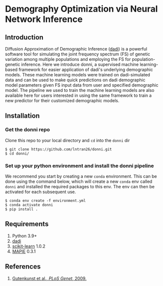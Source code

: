 # Demography Optimization via Neural Network Inference

## Introduction
Diffusion Approximation of Demographic Inference ([dadi](https://dadi.readthedocs.io/en/latest/)) is a powerful software tool for simulating the joint frequency spectrum (FS) of genetic variation among multiple populations and employing the FS for population-genetic inference. Here we introduce donni, a supervised machine learning-based framework for easier application of dadi's underlying demographic models. These machine learning models were trained on dadi-simulated data and can be used to make quick predictions on dadi demographic model parameters given FS input data from user and specified demographic model. The pipeline we used to train the machine learning models are also available here for users interested in using the same framework to train a new predictor for their customized demographic models.

## Installation
### Get the donni repo
Clone this repo to your local directory and `cd` into the `donni` dir
```console
$ git clone https://github.com/lntran26/donni.git
$ cd donni/
```

### Set up your python environment and install the donni pipeline
We recommend you start by creating a new `conda` environment. This can be done using the command below, which will create a new `conda` env called `donni` and installed the required packages to this env. The env can then be activated for each subsequent use.

```console
$ conda env create -f environment.yml
$ conda activate donni
$ pip install .
```

## Requirements
1. Python 3.9+
2. [dadi](https://dadi.readthedocs.io/en/latest/)
3. [scikit-learn](https://scikit-learn.org/1.0/) 1.0.2
4. [MAPIE](https://mapie.readthedocs.io/en/latest/) 0.3.1


## References
1. [Gutenkunst et al., *PLoS Genet*, 2009.](https://journals.plos.org/plosgenetics/article?id=10.1371/journal.pgen.1000695)
